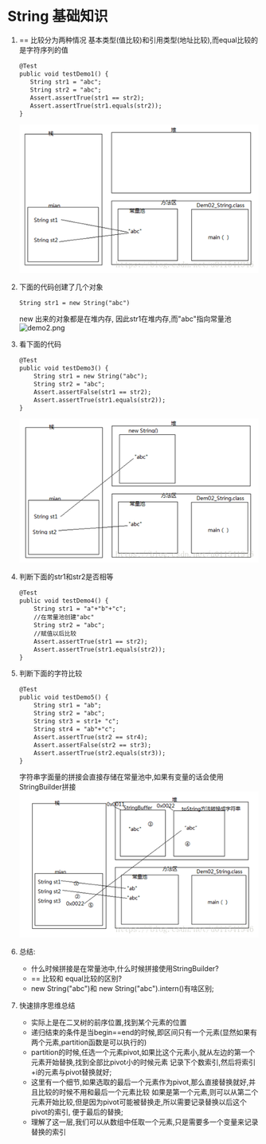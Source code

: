 # String 基础知识
1. == 比较分为两种情况 基本类型(值比较)和引用类型(地址比较),而equal比较的是字符序列的值
     ```
    @Test
    public void testDemo1() {
        String str1 = "abc";
        String str2 = "abc";
        Assert.assertTrue(str1 == str2);
        Assert.assertTrue(str1.equals(str2));
    }
    ```
   ![demo1.png](img.png)
2. 下面的代码创建了几个对象
    ```
   String str1 = new String("abc")
   ```
   new 出来的对象都是在堆内存, 因此str1在堆内存,而"abc"指向常量池
   ![demo2.png](img_1.png)
3. 看下面的代码
    ```
   @Test
    public void testDemo3() {
        String str1 = new String("abc");
        String str2 = "abc";
        Assert.assertFalse(str1 == str2);
        Assert.assertTrue(str1.equals(str2));
    }
   ```
   ![demo3.png](img_2.png)
4. 判断下面的str1和str2是否相等
    ```
    @Test
    public void testDemo4() {
        String str1 = "a"+"b"+"c";
        //在常量池创建"abc"
        String str2 = "abc";
        //赋值以后比较
        Assert.assertTrue(str1 == str2);
        Assert.assertTrue(str1.equals(str2));
    }
   ```
5. 判断下面的字符比较
    ```
    @Test
    public void testDemo5() {
        String str1 = "ab";
        String str2 = "abc";
        String str3 = str1+ "c";
        String str4 = "ab"+"c";
        Assert.assertTrue(str2 == str4);
        Assert.assertFalse(str2 == str3);
        Assert.assertTrue(str2.equals(str3));
    }
   ```
   字符串字面量的拼接会直接存储在常量池中,如果有变量的话会使用StringBuilder拼接
   ![demo5.png](img_3.png)

6. 总结:
    - 什么时候拼接是在常量池中,什么时候拼接使用StringBuilder?
    - == 比较和 equal比较的区别?
    - new String("abc")和 new String("abc").intern()有啥区别;

7. 快速排序思维总结
    - 实际上是在二叉树的前序位置,找到某个元素的位置
    - 递归结束的条件是当begin==end的时候,即区间只有一个元素(显然如果有两个元素,partition函数是可以执行的)
    - partition的时候,任选一个元素pivot,如果比这个元素小,就从左边的第一个元素开始替换,找到全部比pivot小的时候元素
    记录下个数索引,然后将索引+i的元素与pivot替换就好;
    - 这里有一个细节,如果选取的最后一个元素作为pivot,那么直接替换就好,并且比较的时候不用和最后一个元素比较
   如果是第一个元素,则可以从第二个元素开始比较,但是因为pivot可能被替换走,所以需要记录替换以后这个pivot的索引,
   便于最后的替换;
    - 理解了这一层,我们可以从数组中任取一个元素,只是需要多一个变量来记录替换的索引